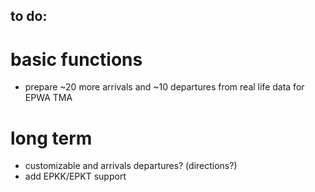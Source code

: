 ## to do:

# basic functions
* prepare ~20 more arrivals and ~10 departures from real life data for EPWA TMA

# long term
* customizable and arrivals departures? (directions?)
* add EPKK/EPKT support
